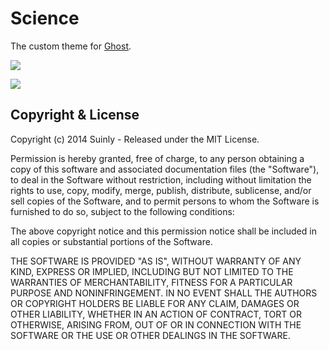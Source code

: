 # Science

The custom theme for [Ghost](http://github.com/tryghost/ghost/).

![](http://habrastorage.org/files/b02/08d/8ac/b0208d8ac07043ef8ac99a876de39149.PNG)

![](http://habrastorage.org/files/afe/417/8c7/afe4178c71a14dcba5fb7d2ec8fce07f.PNG)

## Copyright & License

Copyright (c) 2014 Suinly - Released under the MIT License.

Permission is hereby granted, free of charge, to any person obtaining a copy of this software and associated documentation files (the "Software"), to deal in the Software without restriction, including without limitation the rights to use, copy, modify, merge, publish, distribute, sublicense, and/or sell copies of the Software, and to permit persons to whom the Software is furnished to do so, subject to the following conditions:

The above copyright notice and this permission notice shall be included in all copies or substantial portions of the Software.

THE SOFTWARE IS PROVIDED "AS IS", WITHOUT WARRANTY OF ANY KIND, EXPRESS OR IMPLIED, INCLUDING BUT NOT LIMITED TO THE WARRANTIES OF MERCHANTABILITY, FITNESS FOR A PARTICULAR PURPOSE AND
NONINFRINGEMENT. IN NO EVENT SHALL THE AUTHORS OR COPYRIGHT HOLDERS BE LIABLE FOR ANY CLAIM, DAMAGES OR OTHER LIABILITY, WHETHER IN AN ACTION OF CONTRACT, TORT OR OTHERWISE, ARISING FROM, OUT OF OR IN CONNECTION WITH THE SOFTWARE OR THE USE OR OTHER DEALINGS IN THE SOFTWARE.
